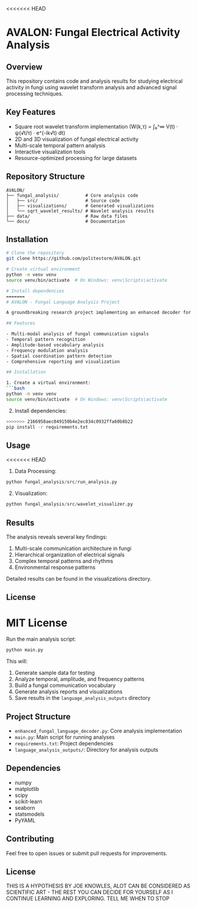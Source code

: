 <<<<<<< HEAD
# AVALON: Fungal Electrical Activity Analysis

## Overview
This repository contains code and analysis results for studying electrical activity in fungi using wavelet transform analysis and advanced signal processing techniques.

## Key Features
- Square root wavelet transform implementation (W(k,τ) = ∫₀^∞ V(t) · ψ(√t/τ) · e^(-ik√t) dt)
- 2D and 3D visualization of fungal electrical activity
- Multi-scale temporal pattern analysis
- Interactive visualization tools
- Resource-optimized processing for large datasets

## Repository Structure
```
AVALON/
├── fungal_analysis/          # Core analysis code
│   ├── src/                  # Source code
│   ├── visualizations/       # Generated visualizations
│   └── sqrt_wavelet_results/ # Wavelet analysis results
├── data/                     # Raw data files
└── docs/                     # Documentation
```

## Installation
```bash
# Clone the repository
git clone https://github.com/politestorm/AVALON.git

# Create virtual environment
python -m venv venv
source venv/bin/activate  # On Windows: venv\Scripts\activate

# Install dependencies
=======
# AVALON - Fungal Language Analysis Project

A groundbreaking research project implementing an enhanced decoder for analyzing fungal communication patterns based on Adamatzky's research. This represents significant life's work in understanding fungal intelligence and communication through analysis of temporal patterns, amplitude variations, frequency modulations, and spatial coordination.

## Features

- Multi-modal analysis of fungal communication signals
- Temporal pattern recognition
- Amplitude-based vocabulary analysis
- Frequency modulation analysis
- Spatial coordination pattern detection
- Comprehensive reporting and visualization

## Installation

1. Create a virtual environment:
```bash
python -m venv venv
source venv/bin/activate  # On Windows: venv\Scripts\activate
```

2. Install dependencies:
```bash
>>>>>>> 2166958aec049150b4e2ec834c0932ffa60b8b22
pip install -r requirements.txt
```

## Usage
<<<<<<< HEAD
1. Data Processing:
```python
python fungal_analysis/src/run_analysis.py
```

2. Visualization:
```python
python fungal_analysis/src/wavelet_visualizer.py
```

## Results
The analysis reveals several key findings:
1. Multi-scale communication architecture in fungi
2. Hierarchical organization of electrical signals
3. Complex temporal patterns and rhythms
4. Environmental response patterns

Detailed results can be found in the visualizations directory.


## License
MIT License 
=======

Run the main analysis script:
```bash
python main.py
```

This will:
1. Generate sample data for testing
2. Analyze temporal, amplitude, and frequency patterns
3. Build a fungal communication vocabulary
4. Generate analysis reports and visualizations
5. Save results in the `language_analysis_outputs` directory

## Project Structure

- `enhanced_fungal_language_decoder.py`: Core analysis implementation
- `main.py`: Main script for running analyses
- `requirements.txt`: Project dependencies
- `language_analysis_outputs/`: Directory for analysis outputs

## Dependencies

- numpy
- matplotlib
- scipy
- scikit-learn
- seaborn
- statsmodels
- PyYAML

## Contributing

Feel free to open issues or submit pull requests for improvements.

## License

THIS IS A HYPOTHESIS BY JOE KNOWLES, ALOT CAN BE CONSIDERED AS SCIENTIFIC ART - THE REST YOU CAN DECIDE FOR YOURSELF AS I CONTINUE LEARNING AND EXPLORING. TELL ME WHEN TO STOP

